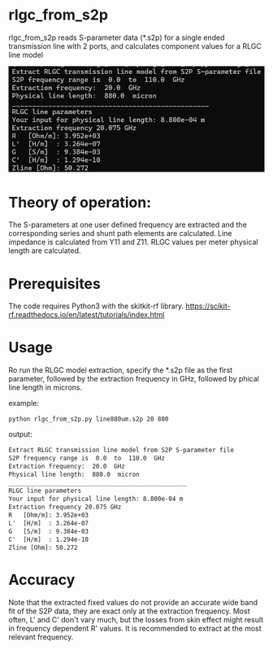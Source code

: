 # rlgc_from_s2p

rlgc_from_s2p reads S-parameter data (*.s2p) for a single ended 
transmission line with 2 ports, and calculates component values 
for a RLGC line model

![plot](./doc/rlgc_extraction.png)

# Theory of operation:
The S-parameters at one user defined frequency are extracted 
and the corresponding series and shunt path elements are calculated.
Line impedance is calculated from Y11 and Z11.
RLGC values per meter physical length are calculated.

# Prerequisites
The code requires Python3 with the skitkit-rf library.
https://scikit-rf.readthedocs.io/en/latest/tutorials/index.html

# Usage
Ro run the RLGC model extraction, specify the *.s2p file as the first parameter, 
followed by the extraction frequency in GHz, followed by phical line length in microns.

example:
```
python rlgc_from_s2p.py line880um.s2p 20 880
```
output: 
```
Extract RLGC transmission line model from S2P S-parameter file
S2P frequency range is  0.0  to  110.0  GHz
Extraction frequency:  20.0  GHz
Physical line length:  880.0  micron
_________________________________________________
RLGC line parameters
Your input for physical line length: 8.800e-04 m
Extraction frequency 20.075 GHz
R   [Ohm/m]: 3.952e+03
L'  [H/m]  : 3.264e-07
G   [S/m]  : 9.384e-03
C'  [H/m]  : 1.294e-10
Zline [Ohm]: 50.272
```


# Accuracy
Note that the extracted fixed values do not provide an  accurate wide band 
fit of the S2P data, they are exact only at the extraction frequency.
Most often, L' and C' don't vary much, but the losses from skin effect 
might result in frequency dependent R' values. 
It is recommended to extract at the most relevant frequency.

